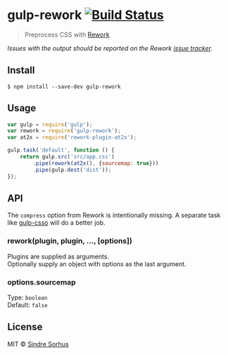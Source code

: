 # gulp-rework [![Build Status](https://travis-ci.org/sindresorhus/gulp-rework.svg?branch=master)](https://travis-ci.org/sindresorhus/gulp-rework)

> Preprocess CSS with [Rework](https://github.com/visionmedia/rework)

*Issues with the output should be reported on the Rework [issue tracker](https://github.com/visionmedia/rework/issues).*


## Install

```
$ npm install --save-dev gulp-rework
```


## Usage

```js
var gulp = require('gulp');
var rework = require('gulp-rework');
var at2x = require('rework-plugin-at2x');

gulp.task('default', function () {
	return gulp.src('src/app.css')
		.pipe(rework(at2x(), {sourcemap: true}))
		.pipe(gulp.dest('dist'));
});
```

## API

The `compress` option from Rework is intentionally missing. A separate task like [gulp-csso](https://github.com/ben-eb/gulp-csso) will do a better job.

### rework(plugin, plugin, ..., [options])

Plugins are supplied as arguments.  
Optionally supply an object with options as the last argument.

### options.sourcemap

Type: `boolean`  
Default: `false`


## License

MIT © [Sindre Sorhus](http://sindresorhus.com)

